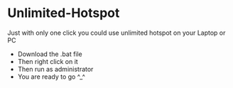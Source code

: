 # Unlimited-Hotspot

Just with only one click you could use unlimited hotspot on your Laptop or PC

- Download the .bat file
- Then right click on it
- Then run as administrator
- You are ready to go ^_^
